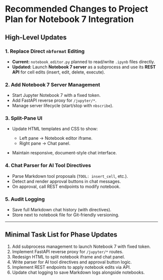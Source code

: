 # Recommended Changes to Project Plan for Notebook 7 Integration

## High-Level Updates

### 1. Replace Direct `nbformat` Editing

* **Current:** `notebook_editor.py` planned to read/write `.ipynb` files directly.
* **Updated:** Launch **Notebook 7 server** as a subprocess and use its **REST API** for cell edits (insert, edit, delete, execute).

### 2. Add Notebook 7 Server Management

* Start Jupyter Notebook 7 with a fixed token.
* Add FastAPI reverse proxy for `/jupyter/*`.
* Manage server lifecycle (start/stop with `nbscribe`).

### 3. Split-Pane UI

* Update HTML templates and CSS to show:

  * Left pane → Notebook editor iframe.
  * Right pane → Chat panel.
* Maintain responsive, document-style chat interface.

### 4. Chat Parser for AI Tool Directives

* Parse Markdown tool proposals (`TOOL: insert_cell`, etc.).
* Detect and render approval buttons in chat messages.
* On approval, call REST endpoints to modify notebook.

### 5. Audit Logging

* Save full Markdown chat history (with directives).
* Store next to notebook file for Git-friendly versioning.

---

## Minimal Task List for Phase Updates

1. Add subprocess management to launch Notebook 7 with fixed token.
2. Implement FastAPI reverse proxy for `/jupyter/*` routes.
3. Redesign HTML to split notebook iframe and chat panel.
4. Write parser for AI tool directives and approval button logic.
5. Implement REST endpoints to apply notebook edits via API.
6. Update chat logging to save Markdown logs alongside notebooks.
